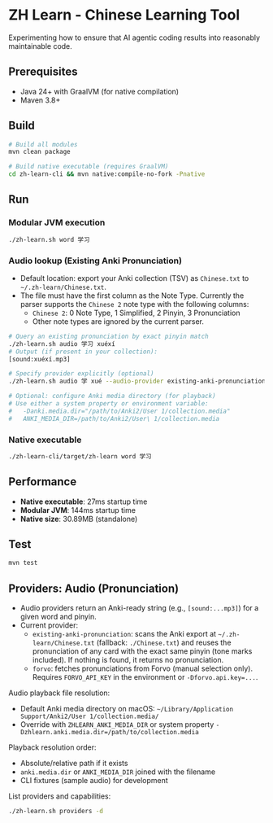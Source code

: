 # ZH Learn - Chinese Learning Tool

Experimenting how to ensure that AI agentic coding results into reasonably maintainable
code.

## Prerequisites

- Java 24+ with GraalVM (for native compilation)
- Maven 3.8+

## Build

```bash
# Build all modules
mvn clean package

# Build native executable (requires GraalVM)
cd zh-learn-cli && mvn native:compile-no-fork -Pnative
```

## Run

### Modular JVM execution
```bash
./zh-learn.sh word 学习
```

### Audio lookup (Existing Anki Pronunciation)
- Default location: export your Anki collection (TSV) as `Chinese.txt` to `~/.zh-learn/Chinese.txt`.
- The file must have the first column as the Note Type. Currently the parser supports the `Chinese 2` note type with the following columns:
  - `Chinese 2`: 0 Note Type, 1 Simplified, 2 Pinyin, 3 Pronunciation
  - Other note types are ignored by the current parser.

```bash
# Query an existing pronunciation by exact pinyin match
./zh-learn.sh audio 学习 xuéxí
# Output (if present in your collection):
[sound:xuéxí.mp3]

# Specify provider explicitly (optional)
./zh-learn.sh audio 学 xué --audio-provider existing-anki-pronunciation

# Optional: configure Anki media directory (for playback)
# Use either a system property or environment variable:
#   -Danki.media.dir="/path/to/Anki2/User 1/collection.media"
#   ANKI_MEDIA_DIR=/path/to/Anki2/User\ 1/collection.media
```

### Native executable
```bash
./zh-learn-cli/target/zh-learn word 学习
```


## Performance

- **Native executable**: 27ms startup time
- **Modular JVM**: 144ms startup time
- **Native size**: 30.89MB (standalone)

## Test

```bash
mvn test
```

## Providers: Audio (Pronunciation)

- Audio providers return an Anki-ready string (e.g., `[sound:...mp3]`) for a given word and pinyin.
- Current provider:
  - `existing-anki-pronunciation`: scans the Anki export at `~/.zh-learn/Chinese.txt` (fallback: `./Chinese.txt`) and reuses the pronunciation of any card with the exact same pinyin (tone marks included). If nothing is found, it returns no pronunciation.
  - `forvo`: fetches pronunciations from Forvo (manual selection only). Requires `FORVO_API_KEY` in the environment or `-Dforvo.api.key=...`.

Audio playback file resolution:
- Default Anki media directory on macOS: `~/Library/Application Support/Anki2/User 1/collection.media/`
- Override with `ZHLEARN_ANKI_MEDIA_DIR` or system property `-Dzhlearn.anki.media.dir=/path/to/collection.media`

Playback resolution order:
- Absolute/relative path if it exists
- `anki.media.dir` or `ANKI_MEDIA_DIR` joined with the filename
- CLI fixtures (sample audio) for development

List providers and capabilities:
```bash
./zh-learn.sh providers -d
```
